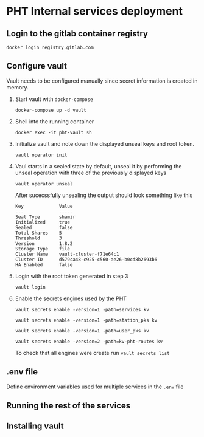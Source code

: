 # PHT Internal services deployment

## Login to the gitlab container registry
```shell
docker login registry.gitlab.com
```

## Configure vault
Vault needs to be configured manually since secret information is created in memory.

1. Start vault with `docker-compose` 
    ```shell
    docker-compose up -d vault
    ```

2. Shell into the running container
    ```shell
    docker exec -it pht-vault sh
    ```
3. Initialize vault and note down the displayed unseal keys and root token.
    ```shell
    vault operator init
    ```

4. Vaul starts in a sealed state by default, unseal it by performing the unseal operation with three of the previously displayed keys
    ```shell
    vault operator unseal
    ```
   After sucecssfully unsealing the output should look something like this
    ```shell
    Key             Value
    ---             -----
    Seal Type       shamir
    Initialized     true
    Sealed          false
    Total Shares    5
    Threshold       3
    Version         1.8.2
    Storage Type    file
    Cluster Name    vault-cluster-f71e64c1
    Cluster ID      d579ca48-c925-c560-ae26-b0cd8b2693b6
    HA Enabled      false
    ```
5. Login with the root token generated in step 3
    ```shell
    vault login
    ```
6. Enable the secrets engines used by the PHT
    ```shell
    vault secrets enable -version=1 -path=services kv
    ```
    ```shell
    vault secrets enable -version=1 -path=station_pks kv 
    ```
    ```shell
    vault secrets enable -version=1 -path=user_pks kv
    ```
    ```shell
    vault secrets enable -version=2 -path=kv-pht-routes kv
    ```
   To check that all engines were create run `vault secrets list`


## .env file
Define environment variables used for multiple services in the `.env` file

## Running the rest of the services


## Installing vault


